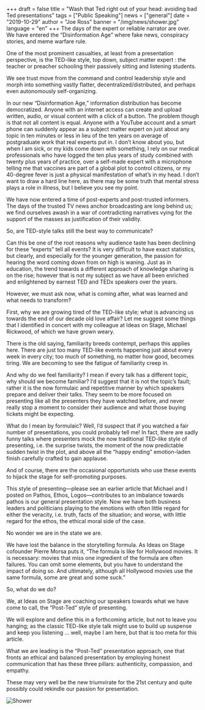 +++
draft = false
title = "Wash that Ted right out of your head: avoiding bad Ted presentations"
tags = ["Public Speaking"]
news = ["general"]
date = "2019-10-29"
author = "Joe Ross"
banner = "/img/news/shower.jpg"
language = "en"
+++
The days of the expert or reliable narrator are over. We have entered the “Disinformation Age” where fake news, conspiracy stories, and meme warfare rule. 

One of the most prominent casualties, at least from a presentation perspective, is the TED-like style, top down, subject matter expert : the teacher or preacher schooling their passively sitting and listening students.

We see trust move from the command and control leadership style and morph into something vastly flatter, decentralized/distributed, and perhaps even autonomously self-organizing. 

In our new “Disinformation Age,” information distribution has become democratized. Anyone with an internet access can create and upload written, audio, or visual content with a click of a button. The problem though is that not all content is equal. Anyone with a YouTube account and a smart phone can suddenly appear as a subject matter expert on just about any topic in ten minutes or less in lieu of the ten years on average of postgraduate work that real experts put in. I don’t know about you, but when I am sick, or my kids come down with something, I rely on our medical professionals who have logged the ten plus years of study combined with twenty plus years of practice, over a self-made expert with a microphone telling me that vaccines are part of a global plot to control citizens, or my 40-degree fever is just a physical manifestation of what’s in my head. I don’t want to draw a hard line here, as there may be some truth that mental stress plays a role in illness, but I believe you see my point. 

We have now entered a time of post-experts and post-trusted informers. The days of the trusted TV news anchor broadcasting are long behind us; we find ourselves awash in a war of contradicting narratives vying for the support of the masses as justification of their validity.

So, are TED-style talks still the best way to communicate?

Can this be one of the root reasons why audience taste has been declining for these “experts” tell all events? It is very difficult to have exact statistics, but clearly, and especially for the younger generation, the passion for hearing the word coming down from on high is waning. Just as in education, the trend towards a different approach of knowledge sharing is on the rise; however that is not my subject as we have all been enriched and enlightened by earnest TED and TEDx speakers over the years.

However, we must ask now, what is coming after, what was learned and what needs to transform?

First, why we are growing tired of the TED-like style; what is advancing us towards the end of our decade old love affair? Let me suggest some things that I identified in concert with my colleague at Ideas on Stage, Michael Rickwood, of which we have grown weary. 

There is the old saying, familiarity breeds contempt, perhaps this applies here. There are just too many TED-like events happening just about every week in every city; too much of something, no matter how good, becomes tiring. We are becoming to see the fatigue of familiarity creep in.

And why do we feel familiarity? I mean if every talk has a different topic, why should we become familiar? I’d suggest that it is not the topic’s fault; rather it is the now formulaic and repetitive manner by which speakers prepare and deliver their talks. They seem to be more focused on presenting like all the presenters they have watched before, and never really stop a moment to consider their audience and what those buying tickets might be expecting.

What do I mean by formulaic? Well, I’d suspect that if you watched a fair number of presentations, you could probably tell me! In fact, there are sadly funny talks where presenters mock the now traditional TED-like style of presenting, i.e. the surprise twists, the moment of the now predictable sudden twist in the plot, and above all the “happy ending” emotion-laden finish carefully crafted to gain applause. 

And of course, there are the occasional opportunists who use these events to hijack the stage for self-promoting purposes. 

This style of presenting—please see an earlier article that Michael and I posted on Pathos, Ethos, Logos—contributes to an imbalance towards pathos is our general presentation style. Now we have both business leaders and politicians playing to the emotions with often little regard for either the veracity, i.e. truth, facts of the situation; and worse, with little regard for the ethos, the ethical moral side of the case. 

No wonder we are in the state we are.

We have lost the balance in the storytelling formula. As Ideas on Stage cofounder Pierre Morsa puts it, “The formula is like for Hollywood movies. It is necessary: movies that miss one ingredient of the formula are often failures. You can omit some elements, but you have to understand the impact of doing so. And ultimately, although all Hollywood movies use the same formula, some are great and some suck.”

So, what do we do?

We, at Ideas on Stage are coaching our speakers towards what we have come to call, the “Post-Ted” style of presenting. 

We will explore and define this in a forthcoming article, but not to leave you hanging; as the classic TED-like style talk might use to build up suspense and keep you listening … well, maybe I am here, but that is too meta for this article.

What we are leading is the “Post-Ted” presentation approach, one that fronts an ethical and balanced presentation by employing honest communication that has these three pillars: authenticity, compassion, and empathy.

These may very well be the new triumvirate for the 21st century and quite possibly could rekindle our passion for presentation.

![Shower](/img/news/shower.jpg)